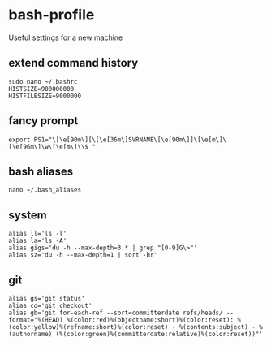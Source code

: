 # bash-profile
Useful settings for a new machine

## extend command history
```
sudo nano ~/.bashrc
HISTSIZE=900000000
HISTFILESIZE=9000000
```

## fancy prompt
```
export PS1="\[\e[90m\][\[\e[36m\]SVRNAME\[\e[90m\]]\[\e[m\]\[\e[96m\]\w\[\e[m\]\\$ "
```

## bash aliases
```
nano ~/.bash_aliases
````

## system
```
alias ll='ls -l'
alias la='ls -A'
alias gigs='du -h --max-depth=3 * | grep "[0-9]G\>"'
alias sz='du -h --max-depth=1 | sort -hr'
```

## git
```
alias gs='git status'
alias co='git checkout'
alias gb='git for-each-ref --sort=committerdate refs/heads/ --format="%(HEAD) %(color:red)%(objectname:short)%(color:reset): %(color:yellow)%(refname:short)%(color:reset) - %(contents:subject) - %(authorname) (%(color:green)%(committerdate:relative)%(color:reset))"'
```
